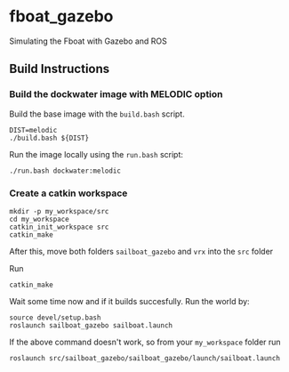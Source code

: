 # fboat_gazebo
Simulating the Fboat with Gazebo and ROS

## Build Instructions
### Build the dockwater image with MELODIC option
Build the base image with the `build.bash` script. 
```
DIST=melodic
./build.bash ${DIST}
```
Run the image locally using the `run.bash` script:
```
./run.bash dockwater:melodic
```
### Create a catkin workspace

```
mkdir -p my_workspace/src
cd my_workspace
catkin_init_workspace src
catkin_make
```
After this, move both folders `sailboat_gazebo` and `vrx` into the `src` folder

Run
```
catkin_make
```
Wait some time now and if it builds succesfully. Run the world by:
```
source devel/setup.bash
roslaunch sailboat_gazebo sailboat.launch
```
If the above command doesn't work, so from your `my_workspace` folder run
```
roslaunch src/sailboat_gazebo/sailboat_gazebo/launch/sailboat.launch
```